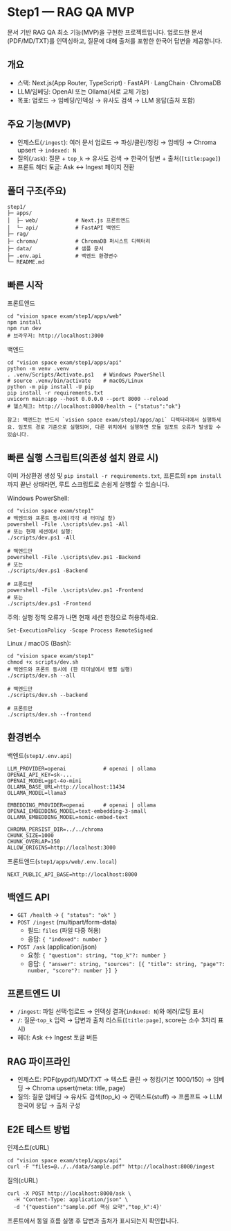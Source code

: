 ﻿# Step1 — RAG QA MVP

문서 기반 RAG QA 최소 기능(MVP)을 구현한 프로젝트입니다. 업로드한 문서(PDF/MD/TXT)를 인덱싱하고, 질문에 대해 출처를 포함한 한국어 답변을 제공합니다.

## 개요
- 스택: Next.js(App Router, TypeScript) · FastAPI · LangChain · ChromaDB
- LLM/임베딩: OpenAI 또는 Ollama(서로 교체 가능)
- 목표: 업로드 → 임베딩/인덱싱 → 유사도 검색 → LLM 응답(출처 포함)

## 주요 기능(MVP)
- 인제스트(`/ingest`): 여러 문서 업로드 → 파싱/클린/청킹 → 임베딩 → Chroma upsert → `indexed: N`
- 질의(`/ask`): 질문 + `top_k` → 유사도 검색 → 한국어 답변 + 출처(`[title:page]`)
- 프론트 헤더 토글: Ask ↔ Ingest 페이지 전환

## 폴더 구조(주요)
```
step1/
├─ apps/
│  ├─ web/            # Next.js 프론트엔드
│  └─ api/            # FastAPI 백엔드
├─ rag/
├─ chroma/            # ChromaDB 퍼시스트 디렉터리
├─ data/              # 샘플 문서
├─ .env.api           # 백엔드 환경변수
└─ README.md
```

## 빠른 시작
프론트엔드
```
cd "vision space exam/step1/apps/web"
npm install
npm run dev
# 브라우저: http://localhost:3000
```

백엔드
```
cd "vision space exam/step1/apps/api"
python -m venv .venv
. .venv/Scripts/Activate.ps1   # Windows PowerShell
# source .venv/bin/activate    # macOS/Linux
python -m pip install -U pip
pip install -r requirements.txt
uvicorn main:app --host 0.0.0.0 --port 8000 --reload
# 헬스체크: http://localhost:8000/health → {"status":"ok"}

참고: 백엔드는 반드시 `vision space exam/step1/apps/api` 디렉터리에서 실행하세요. 임포트 경로 기준으로 실행되며, 다른 위치에서 실행하면 모듈 임포트 오류가 발생할 수 있습니다.
```

## 빠른 실행 스크립트(의존성 설치 완료 시)
이미 가상환경 생성 및 `pip install -r requirements.txt`, 프론트의 `npm install`까지 끝난 상태라면, 루트 스크립트로 손쉽게 실행할 수 있습니다.

Windows PowerShell:
```
cd "vision space exam/step1"
# 백엔드와 프론트 동시에(각각 새 터미널 창)
powershell -File .\scripts\dev.ps1 -All
# 또는 현재 세션에서 실행:
./scripts/dev.ps1 -All

# 백엔드만
powershell -File .\scripts\dev.ps1 -Backend
# 또는
./scripts/dev.ps1 -Backend

# 프론트만
powershell -File .\scripts\dev.ps1 -Frontend
# 또는
./scripts/dev.ps1 -Frontend
```

주의: 실행 정책 오류가 나면 현재 세션 한정으로 허용하세요.
```
Set-ExecutionPolicy -Scope Process RemoteSigned
```

Linux / macOS (Bash):
```
cd "vision space exam/step1"
chmod +x scripts/dev.sh
# 백엔드와 프론트 동시에 (한 터미널에서 병렬 실행)
./scripts/dev.sh --all

# 백엔드만
./scripts/dev.sh --backend

# 프론트만
./scripts/dev.sh --frontend
```

## 환경변수
백엔드(`step1/.env.api`)
```
LLM_PROVIDER=openai            # openai | ollama
OPENAI_API_KEY=sk-...
OPENAI_MODEL=gpt-4o-mini
OLLAMA_BASE_URL=http://localhost:11434
OLLAMA_MODEL=llama3

EMBEDDING_PROVIDER=openai      # openai | ollama
OPENAI_EMBEDDING_MODEL=text-embedding-3-small
OLLAMA_EMBEDDING_MODEL=nomic-embed-text

CHROMA_PERSIST_DIR=../../chroma
CHUNK_SIZE=1000
CHUNK_OVERLAP=150
ALLOW_ORIGINS=http://localhost:3000
```

프론트엔드(`step1/apps/web/.env.local`)
```
NEXT_PUBLIC_API_BASE=http://localhost:8000
```

## 백엔드 API
- `GET /health` → `{ "status": "ok" }`
- `POST /ingest` (multipart/form-data)
  - 필드: `files` (파일 다중 허용)
  - 응답: `{ "indexed": number }`
- `POST /ask` (application/json)
  - 요청: `{ "question": string, "top_k"?: number }`
  - 응답: `{ "answer": string, "sources": [{ "title": string, "page"?: number, "score"?: number }] }`

## 프론트엔드 UI
- `/ingest`: 파일 선택·업로드 → 인덱싱 결과(`indexed: N`)와 에러/로딩 표시
- `/`: 질문·`top_k` 입력 → 답변과 출처 리스트(`[title:page]`, score는 소수 3자리 표시)
- 헤더: Ask ↔ Ingest 토글 버튼

## RAG 파이프라인
- 인제스트: PDF(pypdf)/MD/TXT → 텍스트 클린 → 청킹(기본 1000/150) → 임베딩 → Chroma upsert(meta: title, page)
- 질의: 질문 임베딩 → 유사도 검색(top_k) → 컨텍스트(stuff) → 프롬프트 → LLM 한국어 응답 → 출처 구성

## E2E 테스트 방법
인제스트(cURL)
```
cd "vision space exam/step1/apps/api"
curl -F "files=@../../data/sample.pdf" http://localhost:8000/ingest
```

질의(cURL)
```
curl -X POST http://localhost:8000/ask \
  -H "Content-Type: application/json" \
  -d '{"question":"sample.pdf 핵심 요약","top_k":4}'
```

프론트에서 동일 흐름 실행 후 답변과 출처가 표시되는지 확인합니다.
